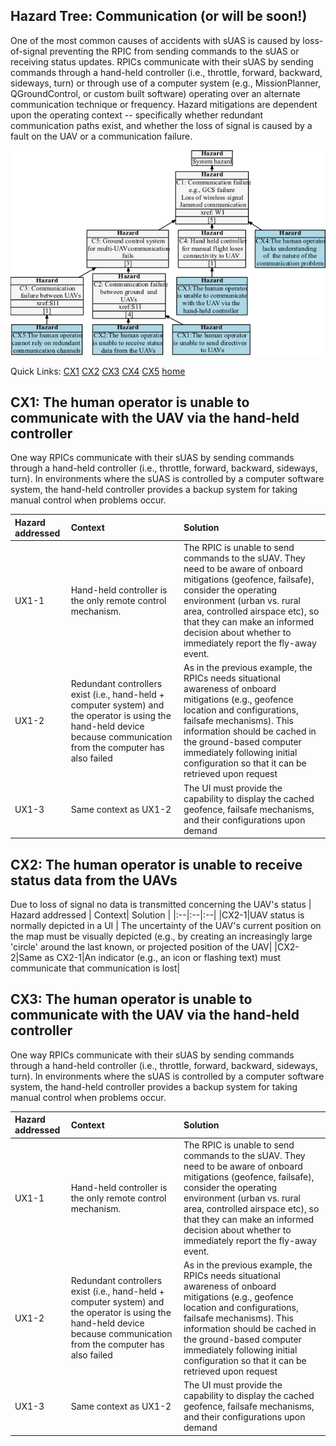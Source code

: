 ## Hazard Tree: Communication (or will be soon!)

One of the most common causes of accidents with sUAS is caused by loss-of-signal preventing the RPIC from sending commands to the sUAS or receiving status updates. RPICs communicate with their sUAS by sending commands through a hand-held controller (i.e., throttle, forward, backward, sideways, turn) or through use of a computer system (e.g., MissionPlanner, QGroundControl, or custom built software) operating over an alternate communication technique or frequency.  Hazard mitigations are dependent upon the operating context -- specifically whether redundant communication paths exist, and whether the loss of signal is caused by a fault on the UAV or a communication failure. 

[![](figures/communication.png)](#)

Quick Links: [CX1](#CX1) [CX2](#CX2) [CX3](#CX3) [CX4](#CX4) [CX5](#CX5) [home](../README.md)

## <a name="CX1">CX1: The human operator is unable to communicate with the UAV via the hand-held controller</a>

One way RPICs communicate with their sUAS by sending commands through a hand-held controller (i.e., throttle, forward, backward, sideways, turn). In environments where the sUAS is controlled by a computer software system, the hand-held controller provides a backup system for taking manual control when problems occur.

| Hazard addressed | Context | Solution |
|:--|:--|:--|
|UX1-1|Hand-held controller is the only remote control mechanism.|The RPIC is unable to send commands to the sUAV. They need to be aware of onboard mitigations (geofence, failsafe), consider the operating environment (urban vs. rural area, controlled airspace etc), so that they can make an informed decision about whether to immediately report the fly-away event. 
|UX1-2|Redundant controllers exist (i.e., hand-held + computer system) and the operator is using the hand-held device because communication from the computer has also failed | As in the previous example, the RPICs needs situational awareness of onboard mitigations (e.g., geofence location and configurations, failsafe mechanisms). This information should be cached in the ground-based computer immediately following initial configuration so that it can be retrieved upon request|
|UX1-3|Same context as UX1-2|The UI must provide the capability to display the cached geofence, failsafe mechanisms, and their configurations upon demand|


## <a name="CX2">CX2: The human operator is unable to receive status data from the UAVs</a>

Due to loss of signal no data is transmitted concerning the UAV's status
| Hazard addressed | Context| Solution |
|:--|:--|:--|
|CX2-1|UAV status is normally depicted in a UI | The uncertainty of the UAV's current position on the map must be visually depicted (e.g., by creating an increasingly large 'circle' around the last known, or projected position of the UAV|
|CX2-2|Same as CX2-1|An indicator (e.g., an icon or flashing text) must communicate that communication is lost|

## <a name="CX3">CX3: The human operator is unable to communicate with the UAV via the hand-held controller</a>

One way RPICs communicate with their sUAS by sending commands through a hand-held controller (i.e., throttle, forward, backward, sideways, turn). In environments where the sUAS is controlled by a computer software system, the hand-held controller provides a backup system for taking manual control when problems occur.

| Hazard addressed | Context | Solution |
|:--|:--|:--|
|UX1-1|Hand-held controller is the only remote control mechanism.|The RPIC is unable to send commands to the sUAV. They need to be aware of onboard mitigations (geofence, failsafe), consider the operating environment (urban vs. rural area, controlled airspace etc), so that they can make an informed decision about whether to immediately report the fly-away event. 
|UX1-2|Redundant controllers exist (i.e., hand-held + computer system) and the operator is using the hand-held device because communication from the computer has also failed | As in the previous example, the RPICs needs situational awareness of onboard mitigations (e.g., geofence location and configurations, failsafe mechanisms). This information should be cached in the ground-based computer immediately following initial configuration so that it can be retrieved upon request|
|UX1-3|Same context as UX1-2|The UI must provide the capability to display the cached geofence, failsafe mechanisms, and their configurations upon demand|


